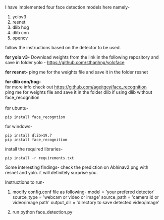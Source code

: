 I have implemented four face detection models here namely-
1) yolov3
2) resnet
3) dlib hog
4) dlib cnn
5) opencv

follow the instructions based on the detector to be used.

<b>for yolo v3-</b>
Download weights from the link in the following repository and save in folder yolo - https://github.com/sthanhng/yoloface

<b>for resnet-</b>
ping me for the weights file and save it in the folder resnet

<b>for dlib cnn/hog-</b><br>
for more info check out https://github.com/ageitgey/face_recognition<br>
ping me for weights file and save it in the folder dlib if using dlib without face_recognition<br>
<br>
for ubuntu-
```
pip install face_recogntion
```
for windows-
```
pip install dlib>19.7
pip install face_recognition
```

install the required libraries-
```
pip install -r requirements.txt
```

Some interesting findings-
check the prediction on Abhinav2.png with resnet and yolo. it will definitely surprise you.

Instructions to run-
1) modify config.conf file as following-
model = 'your prefered detector'
source_type = 'webcam or video or image'
source_path = 'camera id or video/image path'
output_dir = 'directory to save detected video/image'

2) run python face_detection.py
